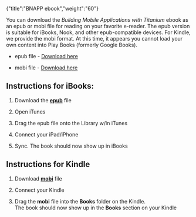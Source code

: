 {"title":"BNAPP ebook","weight":"60"} 

You can download the _Building Mobile Applications with Titanium_ ebook as an epub or mobi file for reading on your favorite e-reader. The epub version is suitable for iBooks, Nook, and other epub-compatible devices. For Kindle, we provide the mobi format. At this time, it appears you cannot load your own content into Play Books (formerly Google Books).

*   epub file - [Download here](http://assets.appcelerator.com.s3.amazonaws.com/app_u/bnapp.epub)
    
*   mobi file - [Download here](http://assets.appcelerator.com.s3.amazonaws.com/app_u/bnapp.mobi)
    

## Instructions for iBooks:

1.  Download the **[epub](http://assets.appcelerator.com.s3.amazonaws.com/app_u/bnapp.epub)** file
    
2.  Open iTunes
    
3.  Drag the epub file onto the Library w/in iTunes
    
4.  Connect your iPad/iPhone
    
5.  Sync. The book should now show up in iBooks
    

## Instructions for Kindle

1.  Download **[mobi](http://assets.appcelerator.com.s3.amazonaws.com/app_u/bnapp.mobi)** file
    
2.  Connect your Kindle
    
3.  Drag the **mobi** file into the **Books** folder on the Kindle.  
    The book should now show up in the **Books** section on your Kindle